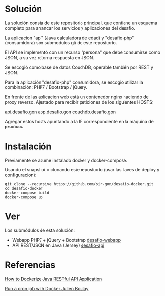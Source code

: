 # Solución

La solución consta de este repositorio principal, que contiene un esquema completo para arrancar los servicios y aplicaciones del desafio.

La aplicacion "api" (Java calculadora de edad) y "desafio-php" (consumidora) son submodulos git de este repositorio.

El API se implementó con un recurso "persona" que debe consumirse como JSON, a su vez retorna respuesta en JSON.

Se escogió como base de datos CouchDB, operable también por REST y JSON.

Para la aplicación "desafio-php" consumidora, se escogio utilizar la combinación: PHP7 / Bootstrap / jQuery.

En frente de las aplicacion web está un contenedor nginx haciendo de proxy reverso. Ajustado para recibir peticiones de los siguientes HOSTS:

api.desafio.gon
app.desafio.gon
couchdb.desafio.gon

Agregar estos hosts apuntando a la IP correspondiente en la máquina de pruebas.

# Instalación

Previamente se asume instalado docker y docker-compose.

Usando el snapshot o clonando este repositorio (usar las llaves de deploy y configuracion):

```
git clone --recursive https://github.com/sir-gon/desafio-docker.git
cd desafio-docker
docker-compose build
docker-compose up
```

# Ver

Los submódulos de esta solución:

* Webapp PHP7 + jQuery + Bootstrap [desafio-webapp](https://github.com/sir-gon/desafio-webapp)
* API REST/JSON en Java (Jersey) [desafio-api](https://github.com/sir-gon/desafio-api)


# Referencias

[How to Dockerize Java RESTful API Application
](https://medium.com/dekses/how-to-dockerize-java-restful-api-application-7aed70ef3c3a#.t0t9ch9la)

[Run a cron job with Docker Julien Boulay](https://www.ekito.fr/people/run-a-cron-job-with-docker/)
